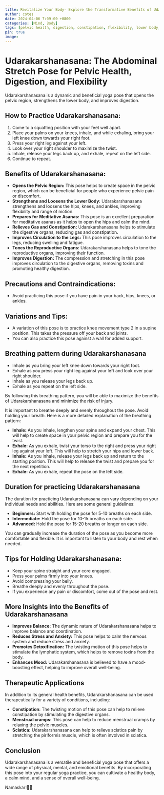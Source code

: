 ```yaml
---
title: Revitalize Your Body- Explore the Transformative Benefits of Udarakarshanasana for Pelvic Health, Digestion, & Flexibility
author: cotes
date: 2024-04-06 7:09:00 +0800
categories: [Mind, Body]
tags: [pelvic health, digestion, constipation, flexibility, lower body, reproductive organs] 
pin: true
image: 
---
```


# Udarakarshanasana: The Abdominal Stretch Pose for Pelvic Health, Digestion, and Flexibility

Udarakarshanasana is a dynamic and beneficial yoga pose that opens the pelvic region, strengthens the lower body, and improves digestion.

## How to Practice Udarakarshanasana:

1. Come to a squatting position with your feet well apart.
2. Place your palms on your knees, inhale, and while exhaling, bring your left knee down towards your right foot.
3. Press your right leg against your left.
4. Look over your right shoulder to maximize the twist.
5. Inhale, release your legs back up, and exhale, repeat on the left side.
6. Continue to repeat.

## Benefits of Udarakarshanasana:

- **Opens the Pelvic Region:** This pose helps to create space in the pelvic region, which can be beneficial for people who experience pelvic pain or discomfort.
- **Strengthens and Loosens the Lower Body:** Udarakarshanasana strengthens and loosens the hips, knees, and ankles, improving flexibility and range of motion.
- **Prepares for Meditative Asanas:** This pose is an excellent preparation for meditative asanas as it helps to open the hips and calm the mind.
- **Relieves Gas and Constipation:** Udarakarshanasana helps to stimulate the digestive organs, reducing gas and constipation.
- **Improves Circulation to the Legs:** This pose improves circulation to the legs, reducing swelling and fatigue.
- **Tones the Reproductive Organs:** Udarakarshanasana helps to tone the reproductive organs, improving their function.
- **Improves Digestion:** The compression and stretching in this pose improves circulation to the digestive organs, removing toxins and promoting healthy digestion.

## Precautions and Contraindications:

- Avoid practicing this pose if you have pain in your back, hips, knees, or ankles.

## Variations and Tips:

- A variation of this pose is to practice knee movement type 2 in a supine position. This takes the pressure off your back and joints.
- You can also practice this pose against a wall for added support.

## Breathing pattern during Udarakarshanasana

- Inhale as you bring your left knee down towards your right foot.
- Exhale as you press your right leg against your left and look over your right shoulder.
- Inhale as you release your legs back up.
- Exhale as you repeat on the left side.

By following this breathing pattern, you will be able to maximize the benefits of Udarakarshanasana and minimize the risk of injury.

It is important to breathe deeply and evenly throughout the pose. Avoid holding your breath. Here is a more detailed explanation of the breathing pattern:
- **Inhale:** As you inhale, lengthen your spine and expand your chest. This will help to create space in your pelvic region and prepare you for the twist.
- **Exhale:** As you exhale, twist your torso to the right and press your right leg against your left. This will help to stretch your hips and lower back.
- **Inhale:** As you inhale, release your legs back up and return to the starting position. This will help to release the twist and prepare you for the next repetition.
- **Exhale:** As you exhale, repeat the pose on the left side.

## Duration for practicing Udarakarshanasana

The duration for practicing Udarakarshanasana can vary depending on your individual needs and abilities. Here are some general guidelines:

- **Beginners:** Start with holding the pose for 5-10 breaths on each side.
- **Intermediate:** Hold the pose for 10-15 breaths on each side.
- **Advanced:** Hold the pose for 15-20 breaths or longer on each side.

You can gradually increase the duration of the pose as you become more comfortable and flexible. It is important to listen to your body and rest when needed.

## Tips for Holding Udarakarshanasana:

- Keep your spine straight and your core engaged.
- Press your palms firmly into your knees.
- Avoid compressing your belly.
- Breathe deeply and evenly throughout the pose.
- If you experience any pain or discomfort, come out of the pose and rest.

## More Insights into the Benefits of Udarakarshanasana

- **Improves Balance:** The dynamic nature of Udarakarshanasana helps to improve balance and coordination.
- **Reduces Stress and Anxiety:** This pose helps to calm the nervous system and reduce stress and anxiety.
- **Promotes Detoxification:** The twisting motion of this pose helps to stimulate the lymphatic system, which helps to remove toxins from the body.
- **Enhances Mood:** Udarakarshanasana is believed to have a mood-boosting effect, helping to improve overall well-being.

## Therapeutic Applications

In addition to its general health benefits, Udarakarshanasana can be used therapeutically for a variety of conditions, including:

- **Constipation:** The twisting motion of this pose can help to relieve constipation by stimulating the digestive organs.
- **Menstrual cramps:** This pose can help to reduce menstrual cramps by relaxing the pelvic muscles.
- **Sciatica:** Udarakarshanasana can help to relieve sciatica pain by stretching the piriformis muscle, which is often involved in sciatica.

## Conclusion

Udarakarshanasana is a versatile and beneficial yoga pose that offers a wide range of physical, mental, and emotional benefits. By incorporating this pose into your regular yoga practice, you can cultivate a healthy body, a calm mind, and a sense of overall well-being.

Namaskar!🙏✨